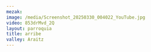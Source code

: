 ```yaml
---
mezak:
image: /media/Screenshot_20250330_004022_YouTube.jpg
video: 853drMvd_2Q
layout: parroquia
title: arribe
valley: Araitz
---
```

